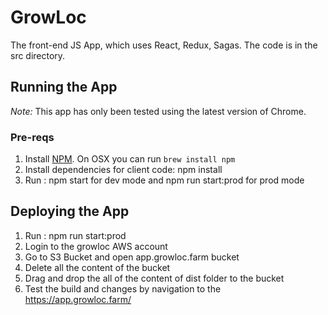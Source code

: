 # GrowLoc

The front-end JS App, which uses React, Redux, Sagas. The code is in the src directory.

## Running the App

*Note:* This app has only been tested using the latest version of Chrome.

### Pre-reqs
1. Install [NPM](https://docs.npmjs.com/cli/v6/commands/npm-install). On OSX you can run `brew install npm`
2. Install dependencies for client code: npm install
3. Run : npm start for dev mode and npm run  start:prod for prod mode

## Deploying the App

1. Run : npm run  start:prod
2. Login to the growloc AWS account
3. Go to S3 Bucket and open app.growloc.farm bucket
4. Delete all the content of the bucket
5. Drag and drop the all of the content of dist folder to the bucket 
6. Test the build and changes by navigation to the https://app.growloc.farm/


